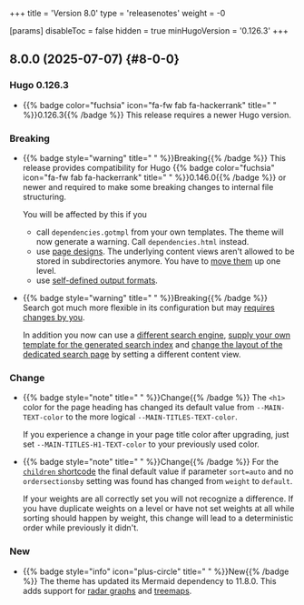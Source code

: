 +++
title = 'Version 8.0'
type = 'releasenotes'
weight = -0

[params]
  disableToc = false
  hidden = true
  minHugoVersion = '0.126.3'
+++

## 8.0.0 (2025-07-07) {#8-0-0}

### Hugo 0.126.3

- {{% badge color="fuchsia" icon="fa-fw fab fa-hackerrank" title=" " %}}0.126.3{{% /badge %}} This release requires a newer Hugo version.

### Breaking

- {{% badge style="warning" title=" " %}}Breaking{{% /badge %}} This release provides compatibility for Hugo {{% badge color="fuchsia" icon="fa-fw fab fa-hackerrank" title=" " %}}0.146.0{{% /badge %}} or newer and required to make some breaking changes to internal file structuring.

  You will be affected by this if you

  - call `dependencies.gotmpl` from your own templates. The theme will now generate a warning. Call `dependencies.html` instead.
  - use [page designs](configuration/customization/designs). The underlying content views aren't allowed to be stored in subdirectories anymore. You have to [move them](configuration/customization/designs#migration-from-relearn-7) up one level.
  - use [self-defined output formats](configuration/customization/outputformats#migration-from-relearn-7).

- {{% badge style="warning" title=" " %}}Breaking{{% /badge %}} Search got much more flexible in its configuration but may [requires changes by you](configuration/sidebar/search/#migration-from-relearn-7).

  In addition you now can use a [different search engine](configuration/sidebar/search#search-adapter--engine), [supply your own template for the generated search index](configuration/sidebar/search#customizing-the-search-index-generation) and [change the layout of the dedicated search page](configuration/sidebar/search#customizing-the-search-page-layout) by setting a different content view.

### Change

- {{% badge style="note" title=" " %}}Change{{% /badge %}} The `<h1>` color for the page heading has changed its default value from `--MAIN-TEXT-color` to the more logical `--MAIN-TITLES-TEXT-color`.

  If you experience a change in your page title color after upgrading, just set `--MAIN-TITLES-H1-TEXT-color` to your previously used color.

- {{% badge style="note" title=" " %}}Change{{% /badge %}} For the [`children` shortcode](shortcodes/children#parameter) the final default value if parameter `sort=auto` and no `ordersectionsby` setting was found has changed from `weight` to `default`.

  If your weights are all correctly set you will not recognize a difference. If you have duplicate weights on a level or have not set weights at all while sorting should happen by weight, this change will lead to a deterministic order while previously it didn't.

### New

- {{% badge style="info" icon="plus-circle" title=" " %}}New{{% /badge %}} The theme has updated its Mermaid dependency to 11.8.0. This adds support for [radar graphs](shortcodes/mermaid#radar) and [treemaps](shortcodes/mermaid#treemap).
